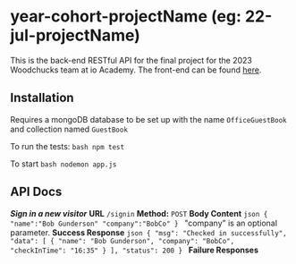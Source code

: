 # year-cohort-projectName (eg: 22-jul-projectName)
This is the back-end RESTful API for the final project for the 2023 Woodchucks team at io Academy. 
The front-end can be found [here](https://github.com/iO-Academy/23-jan-signin-fe).

## Installation

Requires a mongoDB database to be set up with the name `OfficeGuestBook` and collection named `GuestBook`

To run the tests:
``bash
npm test
``

To start
``bash
nodemon app.js
``

## API Docs

***Sign in a new visitor***
**URL**
`/signin`
**Method:**
`POST`
**Body Content**
``json
{
    "name":"Bob Gunderson"
    "company":"BobCo"
}
``
"company" is an optional parameter.
**Success Response**
``json
{
    "msg": "Checked in successfully",
    "data": [
        {
            "name": "Bob Gunderson",
            "company": "BobCo",
            "checkInTime": "16:35"
        }
    ],
    "status": 200
}
``
**Failure Responses**
